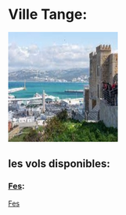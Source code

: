 # Ville Tange: 
![Tanger](../ressources/tanger.jpg)


## les vols disponibles:
### [Fes](Fes.md):
[Fes](../ressources/Fes.jpg)


